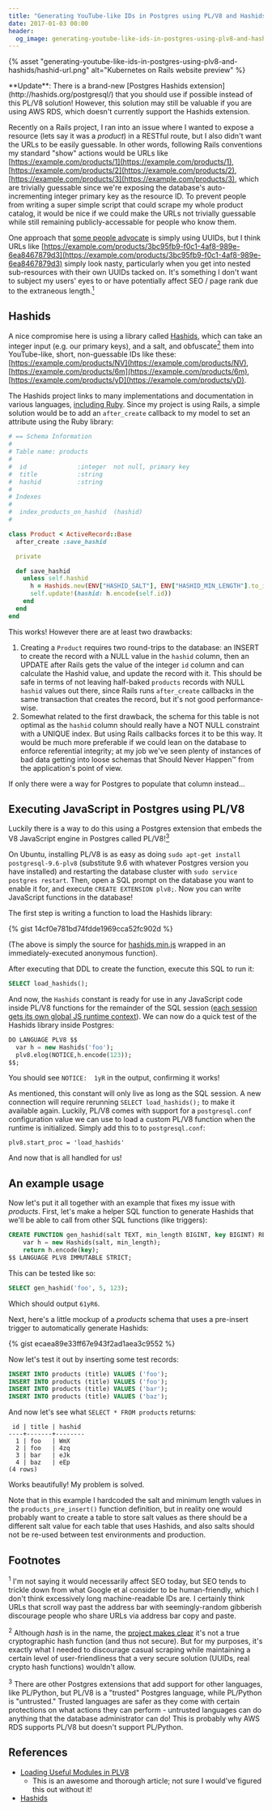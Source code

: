 ```yaml
---
title: "Generating YouTube-like IDs in Postgres using PL/V8 and Hashids"
date: 2017-01-03 00:00
header:
  og_image: generating-youtube-like-ids-in-postgres-using-plv8-and-hashids/hashid-url.png
---
```


{% asset "generating-youtube-like-ids-in-postgres-using-plv8-and-hashids/hashid-url.png" alt="Kubernetes on Rails website preview" %}

<p class="notice--primary" markdown="1">
  **Update**: There is a brand-new [Postgres Hashids extension](http://hashids.org/postgresql/)
  that you should use if possible instead of this PL/V8 solution! However, this
  solution may still be valuable if you are using AWS RDS, which doesn't
  currently support the Hashids extension.
</p>

Recently on a Rails project, I ran into an issue where I wanted to expose a
resource (lets say it was a *product*) in a RESTful route, but I also didn't want
the URLs to be easily guessable. In other words, following Rails conventions my
standard "show" actions would be URLs like
[https://example.com/products/1](https://example.com/products/1),
[https://example.com/products/2](https://example.com/products/2),
[https://example.com/products/3](https://example.com/products/3), which are
trivially guessable since we're exposing the database's auto-incrementing
integer primary key as the resource ID. To prevent people from writing a super
simple script that could scrape my whole product catalog, it would be nice if we
could make the URLs not trivially guessable while still remaining
publicly-accessable for people who know them.

One approach that [some people advocate](https://www.clever-cloud.com/blog/engineering/2015/05/20/why-auto-increment-is-a-terrible-idea/)
is simply using UUIDs, but I think URLs like [https://example.com/products/3bc95fb9-f0c1-4af8-989e-6ea8467879d3](https://example.com/products/3bc95fb9-f0c1-4af8-989e-6ea8467879d3)
simply look nasty, particularly when you get into nested sub-resources with
their own UUIDs tacked on. It's something I don't want to subject my users' eyes
to or have potentially affect SEO / page rank due to the extraneous length.<a href="#footnote-1"><sup>1</sup></a>

## Hashids

A nice compromise here is using a library called [Hashids][hashids], which can
take an integer input (e.g. our primary keys), and a salt, and obfuscate<a href="#footnote-2"><sup>2</sup></a> them into
YouTube-like, short, non-guessable IDs like these:
[https://example.com/products/NV](https://example.com/products/NV),
[https://example.com/products/6m](https://example.com/products/6m),
[https://example.com/products/yD](https://example.com/products/yD).

The Hashids project links to many implementations and documentation in various
languages, [including Ruby][hashids-ruby]. Since my project is using Rails, a
simple solution would be to add an `after_create` callback to my model to set an
attribute using the Ruby library:

```ruby
# == Schema Information
#
# Table name: products
#
#  id              :integer  not null, primary key
#  title           :string
#  hashid          :string
#
# Indexes
#
#  index_products_on_hashid  (hashid)
#

class Product < ActiveRecord::Base
  after_create :save_hashid

  private

  def save_hashid
    unless self.hashid
      h = Hashids.new(ENV["HASHID_SALT"], ENV["HASHID_MIN_LENGTH"].to_i)
      self.update!(hashid: h.encode(self.id))
    end
  end
end
```

This works! However there are at least two drawbacks:

1. Creating a `Product` requires two round-trips to the database: an INSERT to
   create the record with a NULL value in the `hashid` column, then an UPDATE
   after Rails gets the value of the integer `id` column and can calculate the
   Hashid value, and update the record with it. This should be safe in terms of
   not leaving half-baked `products` records with NULL `hashid` values out
   there, since Rails runs `after_create` callbacks in the same transaction that
   creates the record, but it's not good performance-wise.
2. Somewhat related to the first drawback, the schema for this table is
   not optimal as the `hashid` column should really have a NOT NULL constraint
   with a UNIQUE index. But using Rails callbacks forces it to be this way. It
   would be much more preferable if we could lean on the database to enforce
   referential integrity; at my job we've seen plenty of instances of bad data
   getting into loose schemas that Should Never Happen™ from the application's
   point of view.

If only there were a way for Postgres to populate that column instead...

## Executing JavaScript in Postgres using PL/V8

Luckily there is a way to do this using a Postgres extension that embeds the V8
JavaScript engine in Postgres called PL/V8!<a href="#footnote-3"><sup>3</sup></a>

On Ubuntu, installing PL/V8 is as easy as doing `sudo apt-get install postgresql-9.6-plv8`
(substitute 9.6 with whatever Postgres version you have installed) and
restarting the database cluster with
`sudo service postgres restart`. Then, open a SQL prompt on the database you
want to enable it for, and execute `CREATE EXTENSION plv8;`. Now you can write
JavaScript functions in the database!

The first step is writing a function to load the Hashids library:

{% gist 14cf0e781bd74fdde1969cca52fc902d %}

(The above is simply the source for [hashids.min.js](https://github.com/ivanakimov/hashids.js/blob/35371e75a5b1393f28d3422ac6d9be1519aaefbd/dist/hashids.min.js)
wrapped in an immediately-executed anonymous function).

After executing that DDL to create the function, execute this SQL to run it:

```sql
SELECT load_hashids();
```

And now, the `Hashids` constant is ready for use in any JavaScript code inside
PL/V8 functions for the remainder of the SQL session ([each session gets its own global JS runtime context](http://pgxn.org/dist/plv8/1.4.4/doc/plv8.html#Runtime.environment.separation.across.users.in.the.same.session)).
We can now do a quick test of the Hashids library inside Postgres:

```sql
DO LANGUAGE PLV8 $$
  var h = new Hashids('foo');
  plv8.elog(NOTICE,h.encode(123));
$$;
```

You should see `NOTICE:  1yR` in the output, confirming it works!

As mentioned, this constant will only live as long as the SQL session. A new
connection will require rerunning `SELECT load_hashids();` to make it
available again. Luckily, PL/V8 comes with support for a
`postgresql.conf` configuration value we can use to load a custom PL/V8 function
when the runtime is initialized. Simply add this to to `postgresql.conf`:

```
plv8.start_proc = 'load_hashids'
```

And now that is all handled for us!

## An example usage

Now let's put it all together with an example that fixes my issue with
*products*. First, let's make a helper SQL function to generate Hashids that
we'll be able to call from other SQL functions (like triggers):

```sql
CREATE FUNCTION gen_hashid(salt TEXT, min_length BIGINT, key BIGINT) RETURNS TEXT AS $$
    var h = new Hashids(salt, min_length);
    return h.encode(key);
$$ LANGUAGE PLV8 IMMUTABLE STRICT;
```

This can be tested like so:

```sql
SELECT gen_hashid('foo', 5, 123);
```

Which should output `61yR6`.

Next, here's a little mockup of a *products* schema that uses a pre-insert
trigger to automatically generate Hashids:

{% gist ecaea89e33ff67e943f2ad1aea3c9552 %}

Now let's test it out by inserting some test records:

```sql
INSERT INTO products (title) VALUES ('foo');
INSERT INTO products (title) VALUES ('foo');
INSERT INTO products (title) VALUES ('bar');
INSERT INTO products (title) VALUES ('baz');
```

And now let's see what `SELECT * FROM products` returns:

```
 id | title | hashid 
----+-------+--------
  1 | foo   | WmX
  2 | foo   | 4zq
  3 | bar   | eJk
  4 | baz   | eEp
(4 rows)
```

Works beautifully! My problem is solved.

Note that in this example I hardcoded the salt and minimum length values in the
`products_pre_insert()` function definition, but in reality one would probably
want to create a table to store salt values as there should be a different salt
value for each table that uses Hashids, and also salts should not be re-used
between test environments and production.

## Footnotes

<sup id="footnote-1">1</sup> I'm not saying it would necessarily affect SEO today,
but SEO tends to trickle down from what Google et al consider to be
human-friendly, which I don't think excessively long machine-readable IDs are. I
certainly think URLs that scroll way past the address bar with seemingly-random
gibberish discourage people who share URLs via address bar copy and paste.

<sup id="footnote-2">2</sup> Although *hash* is in the name, the
[project makes clear](http://hashids.org/#why-hashids) it's not a true
cryptographic hash function (and thus not secure). But for my purposes, it's
exactly what I needed to discourage casual scraping while maintaining a certain
level of user-friendliness that a very secure solution (UUIDs, real crypto hash
functions) wouldn't allow.

<sup id="footnote-3">3</sup> There are other Postgres extensions that add
support for other languages, like PL/Python, but PL/V8 is a "trusted" Postgres
language, while PL/Python is "untrusted." Trusted languages are safer as they
come with certain protections on what actions they can perform - untrusted
languages can do anything that the database administrator can do! This is
probably why AWS RDS supports PL/V8 but doesn't support PL/Python.

## References

* [Loading Useful Modules in PLV8](http://adpgtech.blogspot.com/2013/03/loading-useful-modules-in-plv8.html)
  * This is an awesome and thorough article; not sure I would've figured this out without it!
* [Hashids][hashids]

[hashids]: http://hashids.org/
[hashids-ruby]: http://hashids.org/ruby/

